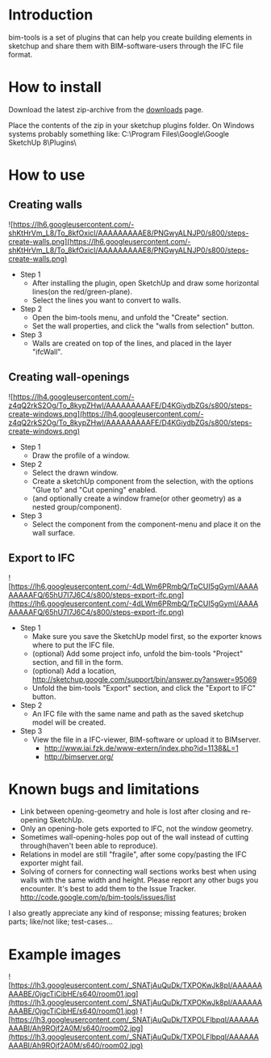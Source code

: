 # Introduction #

bim-tools is a set of plugins that can help you create building elements in sketchup and share them with BIM-software-users through the IFC file format.

# How to install #

Download the latest zip-archive from the [downloads](http://code.google.com/p/bim-tools/downloads/list) page.


Place the contents of the zip in your sketchup plugins folder.
On Windows systems probably something like:
C:\Program Files\Google\Google SketchUp 8\Plugins\

# How to use #
## Creating walls ##
![https://lh6.googleusercontent.com/-shKtHrVm_L8/To_8kfOxicI/AAAAAAAAAE8/PNGwyALNJP0/s800/steps-create-walls.png](https://lh6.googleusercontent.com/-shKtHrVm_L8/To_8kfOxicI/AAAAAAAAAE8/PNGwyALNJP0/s800/steps-create-walls.png)
  * Step 1
    * After installing the plugin, open SketchUp and draw some horizontal lines(on the red/green-plane).
    * Select the lines you want to convert to walls.
  * Step 2
    * Open the bim-tools menu, and unfold the "Create" section.
    * Set the wall properties, and click the "walls from selection" button.
  * Step 3
    * Walls are created on top of the lines, and placed in the layer "ifcWall".
## Creating wall-openings ##
![https://lh4.googleusercontent.com/-z4qQ2rkS2Og/To_8kypZHwI/AAAAAAAAAFE/D4KGiydbZGs/s800/steps-create-windows.png](https://lh4.googleusercontent.com/-z4qQ2rkS2Og/To_8kypZHwI/AAAAAAAAAFE/D4KGiydbZGs/s800/steps-create-windows.png)
  * Step 1
    * Draw the profile of a window.
  * Step 2
    * Select the drawn window.
    * Create a sketchUp component from the selection, with the options "Glue to" and "Cut opening" enabled.
    * (and optionally create a window frame(or other geometry) as a nested group/component).
  * Step 3
    * Select the component from the component-menu and place it on the wall surface.
## Export to IFC ##
![https://lh6.googleusercontent.com/-4dLWm6PRmbQ/TpCUI5gGymI/AAAAAAAAAFQ/65hU7I7J6C4/s800/steps-export-ifc.png](https://lh6.googleusercontent.com/-4dLWm6PRmbQ/TpCUI5gGymI/AAAAAAAAAFQ/65hU7I7J6C4/s800/steps-export-ifc.png)
  * Step 1
    * Make sure you save the SketchUp model first, so the exporter knows where to put the IFC file.
    * (optional) Add some project info, unfold the bim-tools "Project" section, and fill in the form.
    * (optional) Add a location, http://sketchup.google.com/support/bin/answer.py?answer=95069
    * Unfold the bim-tools "Export" section, and click the "Export to IFC" button.
  * Step 2
    * An IFC file with the same name and path as the saved sketchup model will be created.
  * Step 3
    * View the file in a IFC-viewer, BIM-software or upload it to BIMserver.
      * http://www.iai.fzk.de/www-extern/index.php?id=1138&L=1
      * http://bimserver.org/
# Known bugs and limitations #
  * Link between opening-geometry and hole is lost after closing and re-opening SketchUp.
  * Only an opening-hole gets exported to IFC, not the window geometry.
  * Sometimes wall-opening-holes pop out of the wall instead of cutting through(haven't been able to reproduce).
  * Relations in model are still "fragile", after some copy/pasting the IFC exporter might fail.
  * Solving of corners for connecting wall sections works best when using walls with the same width and height.
Please report any other bugs you encounter. It's best to add them to the Issue Tracker. http://code.google.com/p/bim-tools/issues/list

I also greatly appreciate any kind of response; missing features; broken parts; like/not like; test-cases...
# Example images #
![https://lh3.googleusercontent.com/_SNATjAuQuDk/TXPOKwJk8pI/AAAAAAAAABE/OjgcTiCibHE/s640/room01.jpg](https://lh3.googleusercontent.com/_SNATjAuQuDk/TXPOKwJk8pI/AAAAAAAAABE/OjgcTiCibHE/s640/room01.jpg)
![https://lh3.googleusercontent.com/_SNATjAuQuDk/TXPOLFlbpqI/AAAAAAAAABI/Ah9ROjf2A0M/s640/room02.jpg](https://lh3.googleusercontent.com/_SNATjAuQuDk/TXPOLFlbpqI/AAAAAAAAABI/Ah9ROjf2A0M/s640/room02.jpg)



